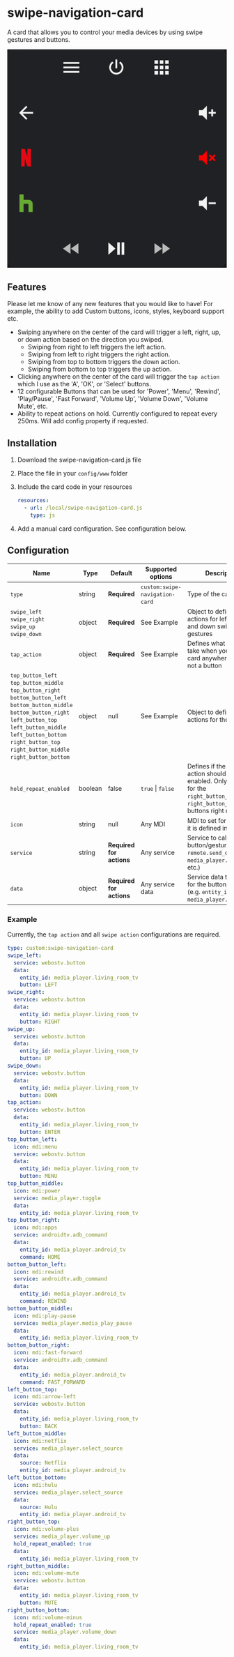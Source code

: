 # swipe-navigation-card
A card that allows you to control your media devices by using swipe gestures and buttons.

![Card Example](example-card.png)
## Features
Please let me know of any new features that you would like to have! For example, the ability to add Custom buttons, icons, styles, keyboard support etc.
- Swiping anywhere on the center of the card will trigger a left, right, up, or down action based on the direction you swiped.
   - Swiping from right to left triggers the left action.
   - Swiping from left to right triggers the right action.
   - Swiping from top to bottom triggers the down action.
   - Swiping from bottom to top triggers the up action.
- Clicking anywhere on the center of the card will trigger the `tap action` which I use as the 'A', 'OK', or 'Select' buttons.
- 12 configurable Buttons that can be used for 'Power', 'Menu', 'Rewind', 'Play/Pause', 'Fast Forward', 'Volume Up', 'Volume Down', 'Volume Mute', etc.
- Ability to repeat actions on hold. Currently configured to repeat every 250ms. Will add config property if requested.


## Installation

1. Download the swipe-navigation-card.js file
2. Place the file in your `config/www` folder
3. Include the card code in your resources

   ```yaml
   resources:
     - url: /local/swipe-navigation-card.js
       type: js
   ```

4. Add a manual card configuration. See configuration below.

## Configuration

| Name                  | Type            | Default      | Supported options                                      | Description                                                                                                                                                                                                                                                                                                                                                                                                                                                                                                  |
| --------------------- | --------------- | ------------ | ------------------------------------------------------ | ------------------------------------------------------------------------------------------------------------------------------------------------------------------------------------------------------------------------------------------------------------------------------------------------------------------------------------------------------------------------------------------------------------------------------------------------------------------------------------------------------------ |
| `type`                | string          | **Required** | `custom:swipe-navigation-card`                    | Type of the card |
| `swipe_left`<br/>`swipe_right`<br/>`swipe_up`<br/>`swipe_down`| object          | **Required** |  See Example           | Object to define the actions for left, right, up and down swipe gestures |
| `tap_action`| object| **Required** | See Example | Defines what action to take when you tap the card anywhere there is not a button |
|`top_button_left`<br/>`top_button_middle`<br/>`top_button_right`<br/>`bottom_button_left`<br/>`bottom_button_middle`<br/>`bottom_button_right`<br/>`left_button_top`<br/>`left_button_middle`<br/>`left_button_bottom`<br/>`right_button_top`<br/>`right_button_middle`<br/>`right_button_bottom`      | object          | null | See Example       | Object to define the actions for the buttons |
| `hold_repeat_enabled`| boolean| false | `true` \| `false` | Defines if the hold action should be enabled. Only available for the `right_button_top` and `right_button_bottom` buttons right now|
| `icon`| string| null | Any MDI | MDI to set for the button it is defined in |
| `service`| string| **Required for actions** | Any service | Service to call for the button/gesture (e.g. `remote.send_command`, `media_player.volume_up`, etc.)|
| `data`| object| **Required for actions** | Any service data | Service data to include for the button/gesture (e.g. `entity_id: media_player.receiver`)|

### Example
Currently, the `tap action` and all `swipe action` configurations are required.

```yaml
type: custom:swipe-navigation-card
swipe_left:
  service: webostv.button
  data:
    entity_id: media_player.living_room_tv
    button: LEFT
swipe_right:
  service: webostv.button
  data:
    entity_id: media_player.living_room_tv
    button: RIGHT
swipe_up:
  service: webostv.button
  data:
    entity_id: media_player.living_room_tv
    button: UP
swipe_down:
  service: webostv.button
  data:
    entity_id: media_player.living_room_tv
    button: DOWN
tap_action:
  service: webostv.button
  data:
    entity_id: media_player.living_room_tv
    button: ENTER
top_button_left:
  icon: mdi:menu
  service: webostv.button
  data:
    entity_id: media_player.living_room_tv
    button: MENU
top_button_middle:
  icon: mdi:power
  service: media_player.toggle
  data:
    entity_id: media_player.living_room_tv
top_button_right:
  icon: mdi:apps
  service: androidtv.adb_command
  data:
    entity_id: media_player.android_tv
    command: HOME
bottom_button_left:
  icon: mdi:rewind
  service: androidtv.adb_command
  data:
    entity_id: media_player.android_tv
    command: REWIND
bottom_button_middle:
  icon: mdi:play-pause
  service: media_player.media_play_pause
  data:
    entity_id: media_player.living_room_tv
bottom_button_right:
  icon: mdi:fast-forward
  service: androidtv.adb_command
  data:
    entity_id: media_player.android_tv
    command: FAST_FORWARD
left_button_top:
  icon: mdi:arrow-left
  service: webostv.button
  data:
    entity_id: media_player.living_room_tv
    button: BACK
left_button_middle:
  icon: mdi:netflix
  service: media_player.select_source
  data:
    source: Netflix
    entity_id: media_player.android_tv
left_button_bottom:
  icon: mdi:hulu
  service: media_player.select_source
  data:
    source: Hulu
    entity_id: media_player.android_tv
right_button_top:
  icon: mdi:volume-plus
  service: media_player.volume_up
  hold_repeat_enabled: true
  data:
    entity_id: media_player.living_room_tv
right_button_middle:
  icon: mdi:volume-mute
  service: webostv.button
  data:
    entity_id: media_player.living_room_tv
    button: MUTE
right_button_bottom:
  icon: mdi:volume-minus
  hold_repeat_enabled: true
  service: media_player.volume_down
  data:
    entity_id: media_player.living_room_tv
```
